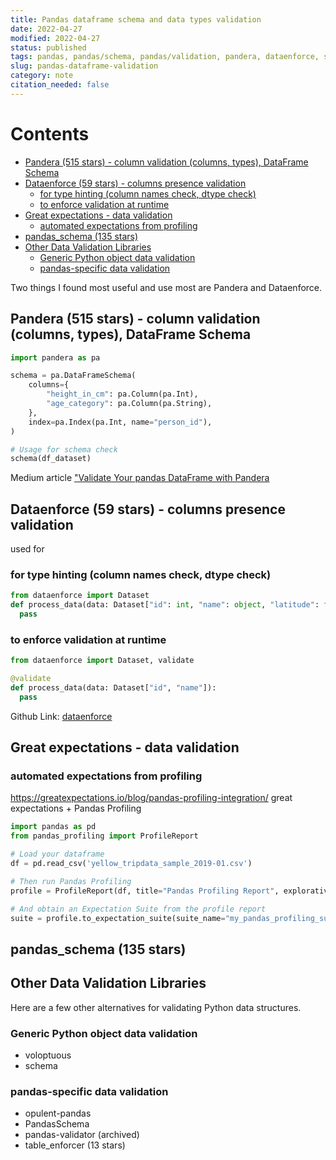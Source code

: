 ```yaml
---
title: Pandas dataframe schema and data types validation
date: 2022-04-27
modified: 2022-04-27
status: published
tags: pandas, pandas/schema, pandas/validation, pandera, dataenforce, software/alternatives, software/alternatives, great-expectations,
slug: pandas-dataframe-validation
category: note
citation_needed: false
---
```


# Contents
<!-- MarkdownTOC levels='2,3' autolink=True autoanchor=True -->

- [Pandera \(515 stars\) - column validation \(columns, types\), DataFrame Schema](#pandera-515-stars---column-validation-columns-types-dataframe-schema)
- [Dataenforce \(59 stars\) - columns presence validation](#dataenforce-59-stars---columns-presence-validation)
  - [for type hinting \(column names check, dtype check\)](#for-type-hinting-column-names-check-dtype-check)
  - [to enforce validation at runtime](#to-enforce-validation-at-runtime)
- [Great expectations - data validation](#great-expectations---data-validation)
  - [automated expectations from profiling](#automated-expectations-from-profiling)
- [pandas_schema \(135 stars\)](#pandas_schema-135-stars)
- [Other Data Validation Libraries](#other-data-validation-libraries)
  - [Generic Python object data validation](#generic-python-object-data-validation)
  - [pandas-specific data validation](#pandas-specific-data-validation)

<!-- /MarkdownTOC -->

Two things I found most useful and use most are Pandera and Dataenforce.

<a id="pandera-515-stars---column-validation-columns-types-dataframe-schema"></a>
## Pandera (515 stars) - column validation (columns, types), DataFrame Schema
```python
import pandera as pa

schema = pa.DataFrameSchema(
    columns={
        "height_in_cm": pa.Column(pa.Int),
        "age_category": pa.Column(pa.String),
    },
    index=pa.Index(pa.Int, name="person_id"),
)

# Usage for schema check
schema(df_dataset)
```
Medium article ["Validate Your pandas DataFrame with Pandera](
https://towardsdatascience.com/validate-your-pandas-dataframe-with-pandera-2995910e564)

<a id="dataenforce-59-stars---columns-presence-validation"></a>
## Dataenforce (59 stars) - columns presence validation
used for
<a id="for-type-hinting-column-names-check-dtype-check"></a>
### for type hinting (column names check, dtype check)
```python
from dataenforce import Dataset
def process_data(data: Dataset["id": int, "name": object, "latitude": float, "longitude": float])
  pass
```

<a id="to-enforce-validation-at-runtime"></a>
### to enforce validation at runtime
```python
from dataenforce import Dataset, validate

@validate
def process_data(data: Dataset["id", "name"]):
  pass
```
Github Link: [dataenforce](https://github.com/CedricFR/dataenforce)


<a id="great-expectations---data-validation"></a>
## Great expectations - data validation

<a id="automated-expectations-from-profiling"></a>
### automated expectations from profiling
https://greatexpectations.io/blog/pandas-profiling-integration/
great expectations + Pandas Profiling
```python
import pandas as pd
from pandas_profiling import ProfileReport

# Load your dataframe
df = pd.read_csv('yellow_tripdata_sample_2019-01.csv')

# Then run Pandas Profiling
profile = ProfileReport(df, title="Pandas Profiling Report", explorative=True)

# And obtain an Expectation Suite from the profile report
suite = profile.to_expectation_suite(suite_name="my_pandas_profiling_suite")
```

<a id="pandas_schema-135-stars"></a>
## pandas_schema (135 stars)


<a id="other-data-validation-libraries"></a>
## Other Data Validation Libraries
Here are a few other alternatives for validating Python data structures.

<a id="generic-python-object-data-validation"></a>
### Generic Python object data validation
- voloptuous
- schema

<a id="pandas-specific-data-validation"></a>
### pandas-specific data validation
- opulent-pandas
- PandasSchema
- pandas-validator (archived)
- table_enforcer (13 stars)